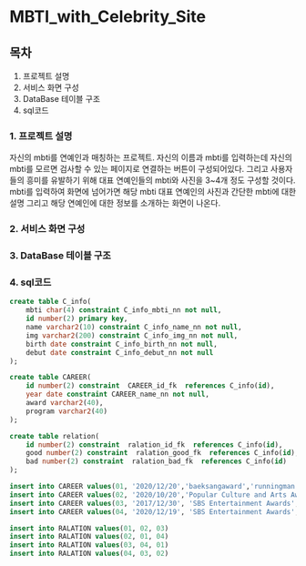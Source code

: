 # MBTI_with_Celebrity_Site
## 목차
1. 프로젝트 설명
2. 서비스 화면 구성
3. DataBase 테이블 구조
4. sql코드

### 1. 프로젝트 설명
자신의 mbti를 연예인과 매칭하는 프로젝트.
자신의 이름과 mbti를 입력하는데 자신의 mbti를 모르면 검사할 수 있는 페이지로 연결하는 버튼이 구성되어있다.
그리고 사용자들의 흥미를 유발하기 위해 대표 연예인들의 mbti와 사진을 3~4개 정도 구성할 것이다.
mbti를 입력하여 화면에 넘어가면 해당 mbti 대표 연예인의 사진과 간단한 mbti에 대한 설명 그리고 해당 연예인에 대한 정보를 소개하는 화면이 나온다.


### 2. 서비스 화면 구성


### 3. DataBase 테이블 구조


### 4. sql코드

```sql
create table C_info(
    mbti char(4) constraint C_info_mbti_nn not null,
    id number(2) primary key,
    name varchar2(10) constraint C_info_name_nn not null,
    img varchar2(200) constraint C_info_img_nn not null,
    birth date constraint C_info_birth_nn not null,
    debut date constraint C_info_debut_nn not null
);

create table CAREER(
    id number(2) constraint  CAREER_id_fk  references C_info(id),
    year date constraint CAREER_name_nn not null,
    award varchar2(40),
    program varchar2(40)
);

create table relation(
    id number(2) constraint  ralation_id_fk  references C_info(id),
    good number(2) constraint  ralation_good_fk  references C_info(id),
    bad number(2) constraint  ralation_bad_fk  references C_info(id)
);

insert into CAREER values(01, '2020/12/20','baeksangaward','runningman')
insert into CAREER values(02, '2020/10/20','Popular Culture and Arts Award','knowingbro')
insert into CAREER values(03, '2017/12/30', 'SBS Entertainment Awards', 'What do you do when you play?')
insert into CAREER values(04, '2020/12/19', 'SBS Entertainment Awards', 'Alley Restaurant')

insert into RALATION values(01, 02, 03)
insert into RALATION values(02, 01, 04)
insert into RALATION values(03, 04, 01)
insert into RALATION values(04, 03, 02)
```